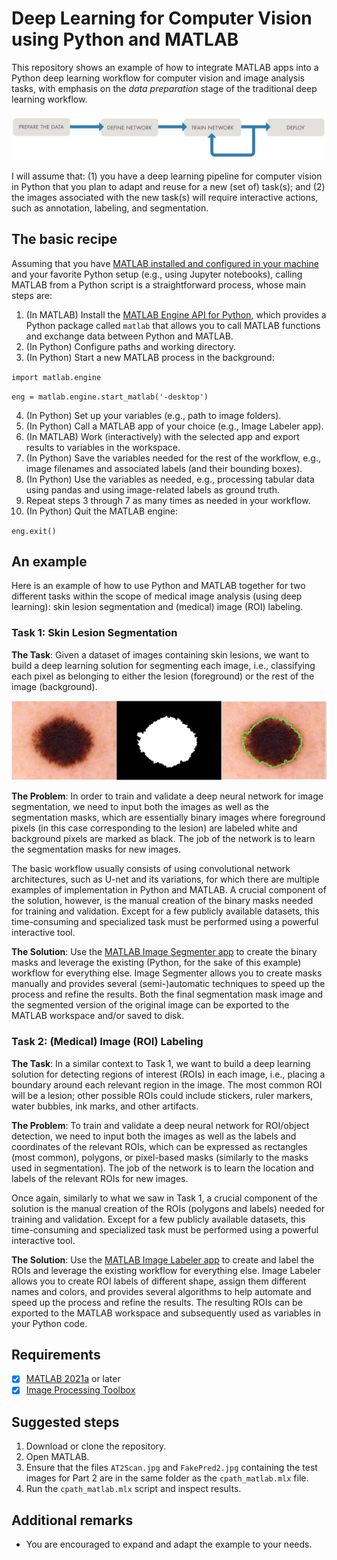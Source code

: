 # Deep Learning for Computer Vision using Python and MATLAB
This repository shows an example of how to integrate MATLAB apps into a Python deep learning workflow for computer vision and image analysis tasks, with emphasis on the *data preparation* stage of the traditional deep learning workflow.

![Basic deep learning workflow.](figs/Fig1.jpg)

I will assume that: (1) you have a deep learning pipeline for computer vision in Python that you plan to adapt and reuse for a new (set of) task(s); and (2) the images associated with the new task(s) will require interactive actions, such as annotation, labeling, and segmentation. 

## The basic recipe
Assuming that you have [MATLAB installed and configured in your machine](https://www.mathworks.com/products/get-matlab.html) and your favorite Python setup (e.g., using Jupyter notebooks), calling MATLAB from a Python script is a straightforward process, whose main steps are:

1.	(In MATLAB) Install the [MATLAB Engine API for Python](https://www.mathworks.com/help/matlab/matlab_external/get-started-with-matlab-engine-for-python.html), which provides a Python package called `matlab` that allows you to call MATLAB functions and exchange data between Python and MATLAB.
2.	(In Python) Configure paths and working directory. 
3.	(In Python) Start a new MATLAB process in the background:

`import matlab.engine`

`eng = matlab.engine.start_matlab('-desktop')`

4.	(In Python) Set up your variables (e.g., path to image folders).
5.	(In Python) Call a MATLAB app of your choice (e.g., Image Labeler app).
6.	(In MATLAB) Work (interactively) with the selected app and export results to variables in the workspace.
7.	(In Python) Save the variables needed for the rest of the workflow, e.g., image filenames and associated labels (and their bounding boxes).
8.	(In Python) Use the variables as needed, e.g., processing tabular data using pandas and using image-related labels as ground truth.
9.	Repeat steps 3 through 7 as many times as needed in your workflow.
10.	(In Python) Quit the MATLAB engine:

`eng.exit()`
## An example
Here is an example of how to use Python and MATLAB together for two different tasks within the scope of medical image analysis (using deep learning): skin lesion segmentation and (medical) image (ROI) labeling.
### Task 1: Skin Lesion Segmentation
**The Task**: Given a dataset of images containing skin lesions, we want to build a deep learning solution for segmenting each image, i.e., classifying each pixel as belonging to either the lesion (foreground) or the rest of the image (background). 

![Skin lesion segmentation: input image (left); binary segmentation mask (center); segmented image, with green contour outlining the lesion area (right).](figs/Fig2.jpg)

**The Problem**: In order to train and validate a deep neural network for image segmentation, we need to input both the images as well as the segmentation masks, which are essentially binary images where foreground pixels (in this case corresponding to the lesion) are labeled white and background pixels are marked as black. The job of the network is to learn the segmentation masks for new images.

The basic workflow usually consists of using convolutional network architectures, such as U-net and its variations, for which there are multiple examples of implementation in Python and MATLAB. A crucial component of the solution, however, is the manual creation of the binary masks needed for training and validation. Except for a few publicly available datasets, this time-consuming and specialized task must be performed using a powerful interactive tool. 

**The Solution**: Use the [MATLAB Image Segmenter app](https://www.mathworks.com/help/images/image-segmentation-using-the-image-segmenter-app.html) to create the binary masks and leverage the existing (Python, for the sake of this example) workflow for everything else. Image Segmenter allows you to create masks manually and provides several (semi-)automatic techniques to speed up the process and refine the results. Both the final segmentation mask image and the segmented version of the original image can be exported to the MATLAB workspace and/or saved to disk.


### Task 2: (Medical) Image (ROI) Labeling
**The Task**: In a similar context to Task 1, we want to build a deep learning solution for detecting regions of interest (ROIs) in each image, i.e., placing a boundary around each relevant region in the image. The most common ROI will be a lesion; other possible ROIs could include stickers, ruler markers, water bubbles, ink marks, and other artifacts.

**The Problem**: To train and validate a deep neural network for ROI/object detection, we need to input both the images as well as the labels and coordinates of the relevant ROIs, which can be expressed as rectangles (most common), polygons, or pixel-based masks (similarly to the masks used in segmentation). The job of the network is to learn the location and labels of the relevant ROIs for new images.

Once again, similarly to what we saw in Task 1, a crucial component of the solution is the manual creation of the ROIs (polygons and labels) needed for training and validation. Except for a few publicly available datasets, this time-consuming and specialized task must be performed using a powerful interactive tool. 

**The Solution**: Use the [MATLAB Image Labeler app](https://www.mathworks.com/help/vision/ug/get-started-with-the-image-labeler.html) to create and label the ROIs and leverage the existing workflow for everything else. Image Labeler allows you to create ROI labels of different shape, assign them different names and colors, and provides several algorithms to help automate and speed up the process and refine the results. The resulting ROIs can be exported to the MATLAB workspace and subsequently used as variables in your Python code.
## Requirements
- [X]  [MATLAB 2021a](https://www.mathworks.com/products/matlab.html) or later
- [X]  [Image Processing Toolbox](https://www.mathworks.com/products/image.html)

## Suggested steps
1. Download or clone the repository.
2. Open MATLAB.
3. Ensure that the files `AT2Scan.jpg` and `FakePred2.jpg` containing the test images for Part 2 are in the same folder as the `cpath_matlab.mlx` file. 
4. Run the `cpath_matlab.mlx` script and inspect results.
## Additional remarks

- You are encouraged to expand and adapt the example to your needs.
